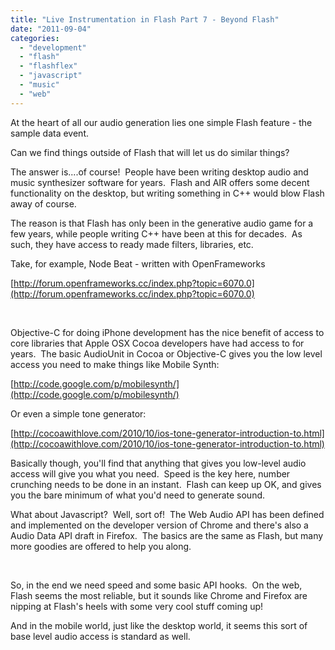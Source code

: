```yaml
---
title: "Live Instrumentation in Flash Part 7 - Beyond Flash"
date: "2011-09-04"
categories: 
  - "development"
  - "flash"
  - "flashflex"
  - "javascript"
  - "music"
  - "web"
---
```


At the heart of all our audio generation lies one simple Flash feature - the sample data event.

Can we find things outside of Flash that will let us do similar things?

The answer is....of course!  People have been writing desktop audio and music synthesizer software for years.  Flash and AIR offers some decent functionality on the desktop, but writing something in C++ would blow Flash away of course.

The reason is that Flash has only been in the generative audio game for a few years, while people writing C++ have been at this for decades.  As such, they have access to ready made filters, libraries, etc.

Take, for example, Node Beat - written with OpenFrameworks

[http://forum.openframeworks.cc/index.php?topic=6070.0](http://forum.openframeworks.cc/index.php?topic=6070.0)

 

Objective-C for doing iPhone development has the nice benefit of access to core libraries that Apple OSX Cocoa developers have had access to for years.  The basic AudioUnit in Cocoa or Objective-C gives you the low level access you need to make things like Mobile Synth:

[http://code.google.com/p/mobilesynth/](http://code.google.com/p/mobilesynth/)

Or even a simple tone generator:

[http://cocoawithlove.com/2010/10/ios-tone-generator-introduction-to.html](http://cocoawithlove.com/2010/10/ios-tone-generator-introduction-to.html)

Basically though, you'll find that anything that gives you low-level audio access will give you what you need.  Speed is the key here, number crunching needs to be done in an instant.  Flash can keep up OK, and gives you the bare minimum of what you'd need to generate sound.

What about Javascript?  Well, sort of!  The Web Audio API has been defined and implemented on the developer version of Chrome and there's also a Audio Data API draft in Firefox.  The basics are the same as Flash, but many more goodies are offered to help you along.

 

So, in the end we need speed and some basic API hooks.  On the web, Flash seems the most reliable, but it sounds like Chrome and Firefox are nipping at Flash's heels with some very cool stuff coming up!

And in the mobile world, just like the desktop world, it seems this sort of base level audio access is standard as well.
